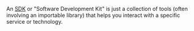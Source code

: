 An [SDK](https://en.wikipedia.org/wiki/Software_development_kit) or "Software Development Kit" is just a collection of tools (often involving an importable library) that helps you interact with a specific service or technology.